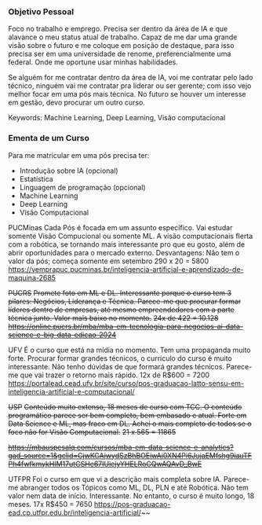 
### Objetivo Pessoal
Foco no trabalho e emprego. Precisa ser dentro da área de IA e que alavance o meu status atual de trabalho. Capaz de me dar uma grande visão sobre o futuro e me coloque em posição de destaque, para isso precisa ser em uma universidade de renome, preferencialmente uma federal. Onde me oportune usar minhas habilidades. 

Se alguém for me contratar dentro da área de IA, voi me contratar pelo lado técnico, ninguém vai me contratar pra liderar ou ser gerente; com isso vejo melhor focar em uma pós mais técnica. No futuro se houver um interesse em gestão, devo procurar um outro curso.

Keywords: Machine Learning, Deep Learning, Visão computacional

### Ementa de um Curso
Para me matricular em uma pós precisa ter:
- Introdução sobre IA (opcional)
- Estatística
- Linguagem de programação (opcional)
- Machine Learning
- Deep Learning
- Visão Computacional

PUCMinas
Cada Pós é focada em um assunto específico. Vai estudar somente Visão Compucional ou somente ML. 
A visão computacionais flerta com a robótica, se tornando mais interessante pro que eu gosto, além de abrir oportunidades para o mercado externo. 
Desvantagens: Não tem o valor da pós; começa somente em setembro
290 x 20 = 5800
https://vemprapuc.pucminas.br/inteligencia-artificial-e-aprendizado-de-maquina-2685

~~PUCRS~~
~~Promete foto em ML e DL. Interessante porque o curso tem 3 pilares: Negócios, Liderança e Técnica. Parece-me que procurar formar líderes dentro de empresas, até mesmo empreendedores com a parte técnica junto. Valor mais baixo no momento.~~
~~24x de 422 = 10.128~~
~~https://online.pucrs.br/mba/mba-em-tecnologia-para-negocios-ai-data-science-e-big-data-edicao-2024~~

UFV
É o curso que está na mídia no momento. Tem uma propaganda muito forte. Procurar formar grandes técnicos, o currículo do curso é muito interessante. Não tenho dúvidas de que formará grandes técnicos. Parece-me que vai trazer o retorno mais rápido.
12x de R$600 = 7200
https://portalead.cead.ufv.br/site/curso/pos-graduacao-latto-sensu-em-inteligencia-artificial-e-computacional/

~~USP~~
~~Conteúdo muito extenso, 18 meses de curso com TCC. O conteúdo programático parece ser bem completo, bem embasado e atual. Forte em Data Science e ML, mas fraco em DL. Achei o mais completo de todos se o foco não for Visão Computacional.~~
~~21 x 565 = 11865~~

~~https://mbauspesalq.com/cursos/mba-em-data-science-e-analytics?gad_source=1&gclid=CjwKCAjwydSzBhBOEiwAj0XN4Pi6JujaEMfshg9iauTFPh4fwfkmykHIM17utGSHe67IUiejyYHELRoCQwAQAvD_BwE~~

UTFPR
Foi o curso em que vi a descrição mais completa sobre IA. Parece-me abranger todos os Tópicos como ML, DL, PLN e até Robótica. Não tem valor nem data de início. Interessante. No entanto, o curso é muito longo, 18 meses.
17x R$450 = 7650
https://pos-graduacao-ead.cp.utfpr.edu.br/inteligencia-artificial/~~